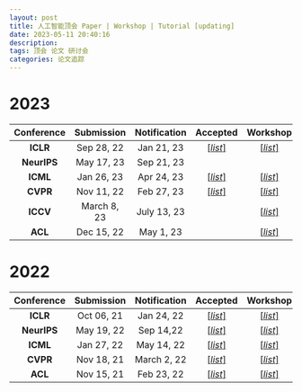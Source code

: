 ```yaml
---
layout: post
title: 人工智能顶会 Paper | Workshop | Tutorial [updating]
date: 2023-05-11 20:40:16
description: 
tags: 顶会 论文 研讨会
categories: 论文追踪
---
```


# 2023

| Conference | Submission | Notification | Accepted | Workshop | Tutorial |
| :---: | :---: | :---: | :---: | :---: | :---: |
| **ICLR**      | Sep 28, 22      | Jan 21, 23 |[[*list*]](https://iclr.cc/virtual/2023/papers.html) | [[*list*]](https://iclr.cc/virtual/2023/events/workshop)| |
| **NeurIPS**   | May 17, 23       | Sep 21, 23  |  |  |  |
| **ICML**      | Jan 26, 23      | Apr 24, 23 |[[*list*]](https://icml.cc/virtual/2023/papers.html) | [[*list*]](https://icml.cc/virtual/2023/events/workshop) | [[*list*]](https://icml.cc/virtual/2023/events/tutorial) |
| **CVPR**      |  Nov 11, 22     | Feb 27, 23 | [[*list*]](https://cvpr2023.thecvf.com/Conferences/2023/AcceptedPapers) | [[*list*]](https://cvpr2023.thecvf.com/Conferences/2023/workshop-list)| [[*list*]](https://cvpr2023.thecvf.com/Conferences/2023/tutorial-list) |
| **ICCV**      |March 8, 23       | July 13, 23 |  | [[*list*]](https://iccv2023.thecvf.com/list.of.accepted.workshops-90.php) | [*lsit*](https://iccv2023.thecvf.com/list.of.accepted.tutorials-91.php) |
| **ACL**       |Dec 15, 22       | May 1, 23 |  | [[*list*]](https://2023.aclweb.org/program/workshops/) | [[*list*]](https://2023.aclweb.org/program/tutorials/) |

# 2022

| Conference | Submission | Notification | Accepted | Workshop | Tutorial |
| :---: | :---: | :---: | :---: | :---: | :---: |
| **ICLR** | Oct 06, 21 |  Jan 24, 22| [[*list*]](https://iclr.cc/virtual/2022/papers.html) |[[*list*]](https://iclr.cc/virtual/2022/events/workshop)  |  |
| **NeurIPS** |May 19, 22  | 	Sep 14,22 | [[*list*]](https://nips.cc/virtual/2022/papers.html) | [[*list*]](https://nips.cc/virtual/2022/events/workshop) |[[*list*]](https://nips.cc/virtual/2022/events/tutorial) |
| **ICML** |Jan 27, 22  | May 14, 22 | [[*list*]](https://icml.cc/virtual/2022/papers.html) |[[*list*]](https://icml.cc/virtual/2022/events/workshop) | [[*list*]](https://icml.cc/virtual/2022/events/Tutorial) |
| **CVPR** | Nov 18, 21 | March 2, 22 |[[*list*]](https://openaccess.thecvf.com/CVPR2022?day=all)  |[[*list*]](https://cvpr2022.thecvf.com/workshop-schedule)  |[[*list*]](https://cvpr2022.thecvf.com/tutorial-list)|
| **ACL** | Nov 15, 21 | Feb 23, 22 | [[*list*]](https://www.2022.aclweb.org/papers) | [[*list*]](https://www.2022.aclweb.org/workshops) | [[*list*]](https://www.2022.aclweb.org/tutorials) |

